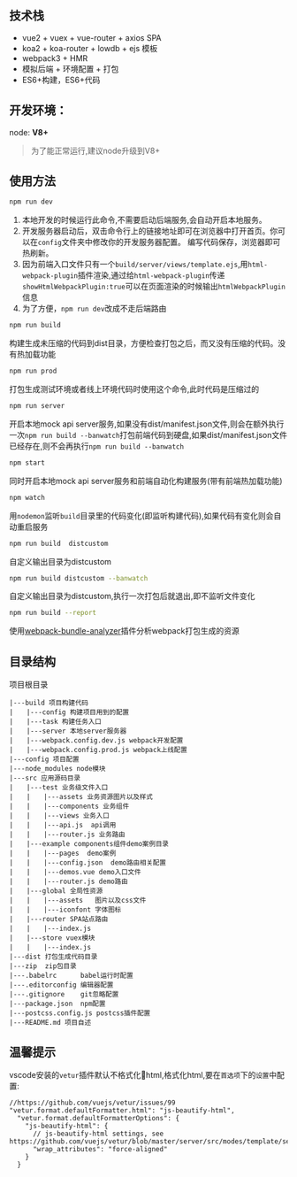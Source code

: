 ## 技术栈
+ vue2 + vuex + vue-router + axios  SPA
+ koa2 + koa-router + lowdb + ejs 模板
+ webpack3 + HMR
+ 模拟后端 + 环境配置 + 打包 
+ ES6+构建，ES6+代码

## 开发环境：
node: **V8+**
> 为了能正常运行,建议node升级到V8+


## 使用方法
``` bash
npm run dev
```
1. 本地开发的时候运行此命令,不需要启动后端服务,会自动开启本地服务。
2. 开发服务器启动后，双击命令行上的链接地址即可在浏览器中打开首页。你可以在`config`文件夹中修改你的开发服务器配置。
编写代码保存，浏览器即可热刷新。
3. 因为前端入口文件只有一个`build/server/views/template.ejs`,用`html-webpack-plugin`插件渲染,通过给`html-webpack-plugin`传递`showHtmlWebpackPlugin:true`可以在页面渲染的时候输出`htmlWebpackPlugin`信息
4. 为了方便，`npm run dev`改成不走后端路由

``` bash
npm run build
```
 构建生成未压缩的代码到dist目录，方便检查打包之后，而又没有压缩的代码。没有热加载功能
    
``` bash   
npm run prod
```
打包生成测试环境或者线上环境代码时使用这个命令,此时代码是压缩过的


``` bash   
npm run server
```
开启本地mock api server服务,如果没有dist/manifest.json文件,则会在额外执行一次`npm run build --banwatch`打包前端代码到硬盘,如果dist/manifest.json文件已经存在,则不会再执行`npm run build --banwatch`


``` bash   
npm start
```
同时开启本地mock api server服务和前端自动化构建服务(带有前端热加载功能)



``` bash   
npm watch
```
用`nodemon`监听`build`目录里的代码变化(即监听构建代码),如果代码有变化则会自动重启服务



``` bash   
npm run build  distcustom
```
自定义输出目录为distcustom

``` bash   
npm run build distcustom --banwatch
```
自定义输出目录为distcustom,执行一次打包后就退出,即不监听文件变化

``` bash   
npm run build --report
```
使用[webpack-bundle-analyzer](https://github.com/webpack-contrib/webpack-bundle-analyzer)插件分析webpack打包生成的资源


## 目录结构

项目根目录

``` 
|---build 项目构建代码  
|　　|---config 构建项目用到的配置  
|　　|---task 构建任务入口  
|　　|---server 本地server服务器 
|　　|---webpack.config.dev.js webpack开发配置  
|　　|---webpack.config.prod.js webpack上线配置  
|---config 项目配置  
|---node_modules node模块  
|---src 应用源码目录  
|　　|---test 业务级文件入口
|　　|　　|---assets 业务资源图片以及样式 
|　　|　　|---components 业务组件  
|　　|　　|---views 业务入口 
|　　|　　|---api.js  api调用
|　　|　　|---router.js 业务路由
|　　|---example components组件demo案例目录  
|　　|　　|---pages  demo案例
|　　|　　|---config.json  demo路由相关配置
|　　|　　|---demos.vue demo入口文件
|　　|　　|---router.js demo路由 
|　　|---global 全局性资源  
|　　|　　|---assets   图片以及css文件  
|　　|　　|---iconfont 字体图标 
|　　|---router SPA站点路由 
|　　|　　|---index.js 
|　　|---store vuex模块
|　　|　　|---index.js 
|---dist 打包生成代码目录  
|---zip  zip包目录  
|---.babelrc      babel运行时配置  
|---.editorconfig 编辑器配置  
|---.gitignore    git忽略配置  
|---package.json  npm配置  
|---postcss.config.js postcss插件配置  
|---README.md 项目自述  
``` 

## 温馨提示
vscode安装的`vetur`插件默认不格式化html,格式化html,要在`首选项`下的`设置`中配置:
```
//https://github.com/vuejs/vetur/issues/99
"vetur.format.defaultFormatter.html": "js-beautify-html",
  "vetur.format.defaultFormatterOptions": {
    "js-beautify-html": {
      // js-beautify-html settings, see https://github.com/vuejs/vetur/blob/master/server/src/modes/template/services/htmlFormat.ts
      "wrap_attributes": "force-aligned"
    }
  }
```
